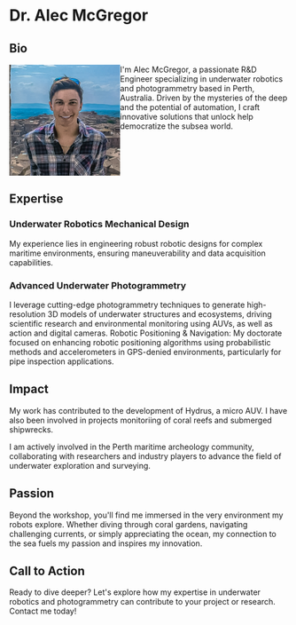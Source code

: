 # Dr. Alec McGregor


## **Bio**

<img align="left" width="200" height="200" src="images/headshot.jpg ">



I'm Alec McGregor, a passionate R&D Engineer specializing in underwater robotics and photogrammetry based in Perth, Australia. Driven by the mysteries of the deep and the potential of automation, I craft innovative solutions that unlock help democratize the subsea world.

<br clear="left"/>

## **Expertise** ##

### Underwater Robotics Mechanical Design ###

My experience lies in engineering robust robotic designs for complex maritime environments, ensuring  maneuverability and data acquisition capabilities.

### Advanced Underwater Photogrammetry ###

I leverage cutting-edge photogrammetry techniques to generate high-resolution 3D models of underwater structures and ecosystems, driving scientific research and environmental monitoring using AUVs, as well as action and digital cameras.
Robotic Positioning & Navigation: My doctorate focused on enhancing robotic positioning algorithms using probabilistic methods and accelerometers in GPS-denied environments, particularly for pipe inspection applications.

## **Impact** ##

My work has contributed to the development of Hydrus, a micro AUV. I have also been involved in projects monitoriing of coral reefs and submerged shipwrecks.

I am actively involved in the Perth maritime archeology community, collaborating with researchers and industry players to advance the field of underwater exploration and surveying.

## **Passion** ##

Beyond the workshop, you'll find me immersed in the very environment my robots explore. Whether diving through coral gardens, navigating challenging currents, or simply appreciating the ocean, my connection to the sea fuels my passion and inspires my innovation.

## **Call to Action** ##

Ready to dive deeper? Let's explore how my expertise in underwater robotics and photogrammetry can contribute to your project or research. Contact me today!
<br clear="left"/>



        
